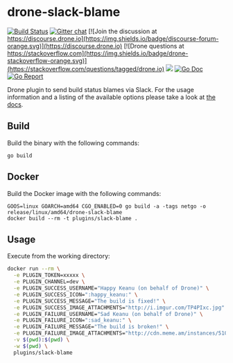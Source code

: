 # drone-slack-blame

[![Build Status](http://cloud.drone.io/api/badges/drone-plugins/drone-slack-blame/status.svg)](http://cloud.drone.io/drone-plugins/drone-slack-blame)
[![Gitter chat](https://badges.gitter.im/drone/drone.png)](https://gitter.im/drone/drone)
[![Join the discussion at https://discourse.drone.io](https://img.shields.io/badge/discourse-forum-orange.svg)](https://discourse.drone.io)
[![Drone questions at https://stackoverflow.com](https://img.shields.io/badge/drone-stackoverflow-orange.svg)](https://stackoverflow.com/questions/tagged/drone.io)
[![](https://images.microbadger.com/badges/image/plugins/slack-blame.svg)](https://microbadger.com/images/plugins/slack-blame "Get your own image badge on microbadger.com")
[![Go Doc](https://godoc.org/github.com/drone-plugins/drone-slack-blame?status.svg)](http://godoc.org/github.com/drone-plugins/drone-slack-blame)
[![Go Report](https://goreportcard.com/badge/github.com/drone-plugins/drone-slack-blame)](https://goreportcard.com/report/github.com/drone-plugins/drone-slack-blame)

Drone plugin to send build status blames via Slack. For the usage information and a listing of the available options please take a look at [the docs](http://plugins.drone.io/drone-plugins/drone-slack-blame/).

## Build

Build the binary with the following commands:

```
go build
```

## Docker

Build the Docker image with the following commands:

```
GOOS=linux GOARCH=amd64 CGO_ENABLED=0 go build -a -tags netgo -o release/linux/amd64/drone-slack-blame
docker build --rm -t plugins/slack-blame .
```

## Usage

Execute from the working directory:

```sh
docker run --rm \
  -e PLUGIN_TOKEN=xxxxx \
  -e PLUGIN_CHANNEL=dev \
  -e PLUGIN_SUCCESS_USERNAME="Happy Keanu (on behalf of Drone)" \
  -e PLUGIN_SUCCESS_ICON=":happy_keanu:" \
  -e PLUGIN_SUCCESS_MESSAGE="The build is fixed!" \
  -e PLUGIN_SUCCESS_IMAGE_ATTACHMENTS="http://i.imgur.com/TP4PIxc.jpg" \
  -e PLUGIN_FAILURE_USERNAME="Sad Keanu (on behalf of Drone)" \
  -e PLUGIN_FAILURE_ICON=":sad_keanu:" \
  -e PLUGIN_FAILURE_MESSAGE="The build is broken!" \
  -e PLUGIN_FAILURE_IMAGE_ATTACHMENTS="http://cdn.meme.am/instances/51000361.jpg" \
  -v $(pwd):$(pwd) \
  -w $(pwd) \
  plugins/slack-blame
```
